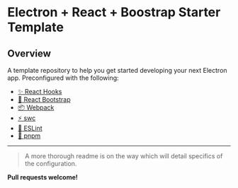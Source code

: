 # Electron + React + Boostrap Starter Template

## Overview

A template repository to help you get started developing your next Electron app. Preconfigured with the following:

- [✨ React Hooks](https://reactjs.org/docs/hooks-reference.html)
- [🎨 React Bootstrap](https://react-bootstrap.github.io/)
- [📦 Webpack](https://webpack.js.org/configuration/target/#root)
- [⚡️ swc](https://swc.rs/)
- [🔬 ESLint](https://eslint.org/)
- [🧩 pnpm](https://pnpm.js.org/)

---

> A more thorough readme is on the way which will detail specifics of the configuration.

**Pull requests welcome!**
